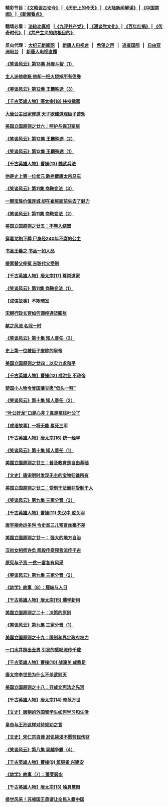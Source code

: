 #### 精彩节目：[《文昭谈古论今》](http://155.138.205.71/wenzhao) | [《历史上的今天》](http://155.138.205.71/today-in-history) | [《大陆新闻解读》](http://155.138.205.71/ntdtv-comedy) | [《中国禁闻》](http://155.138.205.71/ntdtv-news) | [《新闻看点》](http://155.138.205.71/news-insight) 

 #### 翻墙必看： [法轮功真相](http://155.138.205.71:10000/videos/truth.html) &nbsp;&nbsp;|[《九评共产党》](http://155.138.205.71:10000/videos/jiuping) | [《漫谈党文化》](http://155.138.205.71:10000/videos/mtdwh) | [《百年红祸》](http://155.138.205.71:10000/videos/bnhh) | [《传奇时代》](http://155.138.205.71:10000/videos/legend) | [《共产主义的终极目的》](http://155.138.205.71:10000/videos/res/zjmd) 

 #### 反向代理： [大纪元新闻网](http://155.138.205.71:10080/) &nbsp;&nbsp;|&nbsp;&nbsp; [新唐人电视台](http://155.138.205.71:8000/) &nbsp;&nbsp;|&nbsp;&nbsp; [希望之声](http://155.138.205.71:8200/) &nbsp;&nbsp;|&nbsp;&nbsp; [追查国际](http://155.138.205.71:10010/) &nbsp;&nbsp;|&nbsp;&nbsp; [自由亚洲电台](http://155.138.205.71:9800/) &nbsp;&nbsp;|&nbsp;&nbsp; [新唐人电视直播](http://155.138.205.71/) 

#### [《笑谈风云》第13集 孙庞斗智（1）](../pages/nsc975/n11070158.md?t=02260852) 

#### [主人派他收账 他却一把火烧掉所有债券](../pages/nsc975/n11070431.md?t=02260852) 

#### [《笑谈风云》第12集 王霸殊途（3）](../pages/nsc975/n11058708.md?t=02260852) 

#### [【千古英雄人物】唐太宗(18) 扶持佛家](../pages/nsc975/n8046271.md?t=02260852) 

#### [大唐公主出家修道 天子欲建道观臣子苦劝](../pages/nsc975/n11053988.md?t=02260852) 

#### [美国立国原则之廿六：呵护与保卫家庭](../pages/nsc975/n11056028.md?t=02260852) 

#### [《笑谈风云》第12集 王霸殊途（2）](../pages/nsc975/n11058661.md?t=02260852) 

#### [《笑谈风云》第12集 王霸殊途（1）](../pages/nsc975/n11058612.md?t=02260852) 

#### [【千古英雄人物】曹操(13) 魏武兵法](../pages/nsc975/n7783342.md?t=02260852) 

#### [他是史上第一位状元 敢拦截唐太宗马车](../pages/nsc975/n11064238.md?t=02260852) 

#### [《笑谈风云》第11集 商鞅变法（3）](../pages/nsc975/n11051540.md?t=02260852) 

#### [一颗宝珠价值连城 却在崔枢面前失去了魅力](../pages/nsc975/n11049666.md?t=02260852) 

#### [《笑谈风云》第11集 商鞅变法（2）](../pages/nsc975/n11051527.md?t=02260852) 

#### [美国立国原则之廿五：不卷入结盟](../pages/nsc975/n11049916.md?t=02260852) 

#### [穿着龙袍下葬 尸身经240年不腐的公主](../pages/nsc975/n11058573.md?t=02260852) 

#### [书圣王羲之 书品一如人品](../pages/nsc975/n10961724.md?t=02260852) 

#### [缇萦替父伸冤 吉翂代父受刑](../pages/nsc975/n3780463.md?t=02260852) 

#### [【千古英雄人物】唐太宗(17) 尊崇道家](../pages/nsc975/n8046261.md?t=02260852) 

#### [《笑谈风云》第11集 商鞅变法（1）](../pages/nsc975/n11051459.md?t=02260852) 

#### [【成语故事】不欺暗室](../pages/nsc975/n11056002.md?t=02260852) 

#### [宋朝行政长官如何调控通货膨胀](../pages/nsc975/n11055933.md?t=02260852) 

#### [献之风流 名冠一时](../pages/nsc975/n11011196.md?t=02260852) 

#### [《笑谈风云》第十集 知人善任（3）](../pages/nsc975/n11044990.md?t=02260852) 

#### [史上第一位被臣子废除的皇帝](../pages/nsc975/n11053637.md?t=02260852) 

#### [美国立国原则之廿四：以实力求和平](../pages/nsc975/n11046955.md?t=02260852) 

#### [【千古英雄人物】曹操(12) 成洪业 不称帝](../pages/nsc975/n7783338.md?t=02260852) 

#### [楚国小人物令曾国藩甘愿“低头一拜”](../pages/nsc975/n11013087.md?t=02260852) 

#### [《笑谈风云》第十集 知人善任（2）](../pages/nsc975/n11044937.md?t=02260852) 

#### [“叶公好龙”口是心非？真是冤枉叶公了](../pages/nsc975/n11008777.md?t=02260852) 

#### [【成语故事】一将无能 累死三军](../pages/nsc975/n11046538.md?t=02260852) 

#### [【千古英雄人物】唐太宗(16) 统一经学](../pages/nsc975/n8046259.md?t=02260852) 

#### [《笑谈风云》第十集 知人善任（1）](../pages/nsc975/n11032532.md?t=02260852) 

#### [美国立国原则之廿三：普及教育是自由基础](../pages/nsc975/n11044655.md?t=02260852) 

#### [【文史】唐宋明时发现无主的宝物归谁所有](../pages/nsc975/n11036075.md?t=02260852) 

#### [美国立国原则之廿二：受制于法而非受制于人](../pages/nsc975/n11038266.md?t=02260852) 

#### [《笑谈风云》第九集 三家分晋（3）](../pages/nsc975/n11028646.md?t=02260852) 

#### [【千古英雄人物】曹操(11) 失汉中 败关羽](../pages/nsc975/n7783328.md?t=02260852) 

#### [唐宰相命运多舛 令史奚三儿预言丝毫不差](../pages/nsc975/n334750.md?t=02260852) 

#### [美国立国原则之廿一： 强大的地方自治](../pages/nsc975/n11036069.md?t=02260852) 

#### [汉初女相师许负 两段传奇预言流传千古](../pages/nsc975/n11035453.md?t=02260852) 

#### [原宪与子贡 一贫一富各有风采](../pages/nsc975/n11013094.md?t=02260852) 

#### [《笑谈风云》第九集 三家分晋（2）](../pages/nsc975/n11028610.md?t=02260852) 

#### [《幼学》故事（8）：履端与人日](../pages/nsc975/n10990550.md?t=02260852) 

#### [【千古英雄人物】唐太宗(15) 儒学新用](../pages/nsc975/n8046225.md?t=02260852) 

#### [美国立国原则之二十：决策的原则](../pages/nsc975/n11034691.md?t=02260852) 

#### [《笑谈风云》第九集 三家分晋（1）](../pages/nsc975/n11028591.md?t=02260852) 

#### [美国立国原则之十九：限制和界定政府权力](../pages/nsc975/n11023895.md?t=02260852) 

#### [一口水井照出丑男 引发的感叹流传千载](../pages/nsc975/n11004598.md?t=02260852) 

#### [【千古英雄人物】曹操(10) 战潼关 成鼎足](../pages/nsc975/n7779963.md?t=02260852) 

#### [唐太宗李世民为什么不杀武则天](../pages/nsc975/n11034040.md?t=02260852) 

#### [美国立国原则之十八：开成文宪法之先河](../pages/nsc975/n11008526.md?t=02260852) 

#### [【千古英雄人物】唐太宗(14) 帝范万世](../pages/nsc975/n8034234.md?t=02260852) 

#### [【文史】唐朝的外国留学生如何学习和生活](../pages/nsc975/n11010825.md?t=02260852) 

#### [皇帝与王孙这样对待规劝之言](../pages/nsc975/n10994666.md?t=02260852) 

#### [【文史】宋仁宗自律 忍饥挨渴不愿劳民伤财](../pages/nsc975/n10997349.md?t=02260852) 

#### [《笑谈风云》第八集 吴越争霸（4）](../pages/nsc975/n11010924.md?t=02260852) 

#### [【千古英雄人物】曹操(9) 筑铜雀 兴建安](../pages/nsc975/n7662497.md?t=02260852) 

#### [《幼学》故事（7）：蓬莱弱水](../pages/nsc975/n10990547.md?t=02260852) 

#### [【千古英雄人物】唐太宗(13) 独具慧眼](../pages/nsc975/n8034179.md?t=02260852) 

#### [盛世风采！苏禄国王恳请让全民入籍中国](../pages/nsc975/n10992284.md?t=02260852) 


